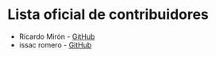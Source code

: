 # Lista oficial de contribuidores

- Ricardo Mirón - [GitHub](http://github.com/ricardomiron)
- issac romero  - [GitHub](https://github.com/IssacRom-96/hello-world)
